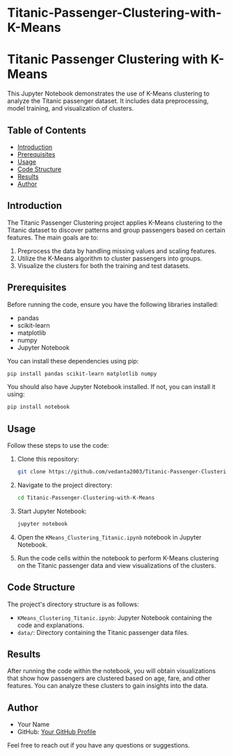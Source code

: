 # Titanic-Passenger-Clustering-with-K-Means


# Titanic Passenger Clustering with K-Means

This Jupyter Notebook demonstrates the use of K-Means clustering to analyze the Titanic passenger dataset. It includes data preprocessing, model training, and visualization of clusters.

## Table of Contents
- [Introduction](#introduction)
- [Prerequisites](#prerequisites)
- [Usage](#usage)
- [Code Structure](#code-structure)
- [Results](#results)
- [Author](#author)

## Introduction

The Titanic Passenger Clustering project applies K-Means clustering to the Titanic dataset to discover patterns and group passengers based on certain features. The main goals are to:

1. Preprocess the data by handling missing values and scaling features.
2. Utilize the K-Means algorithm to cluster passengers into groups.
3. Visualize the clusters for both the training and test datasets.

## Prerequisites

Before running the code, ensure you have the following libraries installed:

- pandas
- scikit-learn
- matplotlib
- numpy
- Jupyter Notebook

You can install these dependencies using pip:

```bash
pip install pandas scikit-learn matplotlib numpy
```

You should also have Jupyter Notebook installed. If not, you can install it using:

```bash
pip install notebook
```

## Usage

Follow these steps to use the code:

1. Clone this repository:

   ```bash
   git clone https://github.com/vedanta2003/Titanic-Passenger-Clustering-with-K-Means.git
   ```

2. Navigate to the project directory:

   ```bash
   cd Titanic-Passenger-Clustering-with-K-Means
   ```

3. Start Jupyter Notebook:

   ```bash
   jupyter notebook
   ```

4. Open the `KMeans_Clustering_Titanic.ipynb` notebook in Jupyter Notebook.

5. Run the code cells within the notebook to perform K-Means clustering on the Titanic passenger data and view visualizations of the clusters.

## Code Structure

The project's directory structure is as follows:

- `KMeans_Clustering_Titanic.ipynb`: Jupyter Notebook containing the code and explanations.
- `data/`: Directory containing the Titanic passenger data files.

## Results

After running the code within the notebook, you will obtain visualizations that show how passengers are clustered based on age, fare, and other features. You can analyze these clusters to gain insights into the data.

## Author

- Your Name
- GitHub: [Your GitHub Profile](https://github.com/vedanta2003)

Feel free to reach out if you have any questions or suggestions.
```

